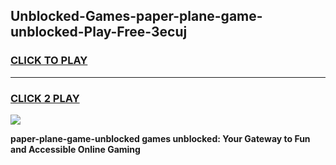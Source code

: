 
## Unblocked-Games-paper-plane-game-unblocked-Play-Free-3ecuj
<h3>
<a href="https://premium76.site?title=paper-plane-game-unblocked&ref=10A">CLICK TO PLAY</a></h3>
<hr>

<h3>
<a href="https://premium76.site?title=paper-plane-game-unblocked&ref=10A">CLICK 2 PLAY</a>
  
</h3>

<a href="https://premium76.site?title=paper-plane-game-unblocked&ref=10A"><img src="https://clearcache.store/games.png"></a>


**paper-plane-game-unblocked games unblocked: Your Gateway to Fun and Accessible Online Gaming**
